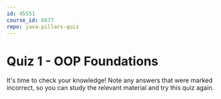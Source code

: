 ```yaml
---
id: 45551
course_id: 6677
repo: java-pillars-quiz
---
```


# Quiz 1 - OOP Foundations

It's time to check your knowledge!
Note any answers that were marked incorrect, so you can study the relevant
material and try this quiz again.
